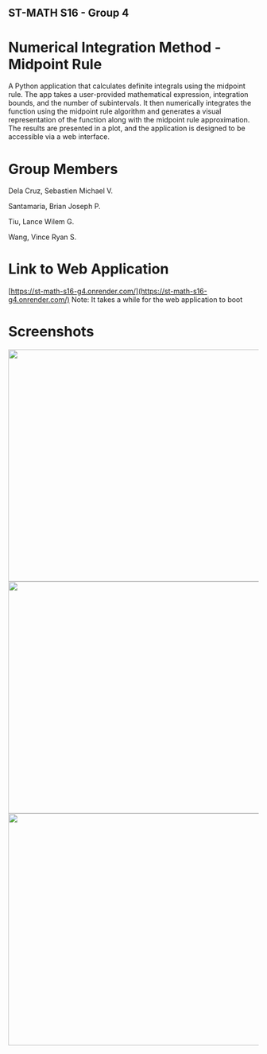 ## ST-MATH S16 - Group 4
# Numerical Integration Method - Midpoint Rule
A Python application that calculates definite integrals using the midpoint rule. The app takes a user-provided mathematical expression, integration bounds, and the number of subintervals. It then numerically integrates the function using the midpoint rule algorithm and generates a visual representation of the function along with the midpoint rule approximation. The results are presented in a plot, and the application is designed to be accessible via a web interface.

# Group Members
Dela Cruz, Sebastien Michael V.

Santamaria, Brian Joseph P.

Tiu, Lance Wilem G.

Wang, Vince Ryan S.

# Link to Web Application 
[https://st-math-s16-g4.onrender.com/](https://st-math-s16-g4.onrender.com/)
Note: It takes a while for the web application to boot

# Screenshots
<img src = "https://cdn.discordapp.com/attachments/1179818614786887791/1180497521496313937/Screenshot1.png" width = 864 height = 467>
<img src = "https://cdn.discordapp.com/attachments/1179818614786887791/1180497529972998264/Screenshot2.png" width = 864 height = 467>
<img src = "https://cdn.discordapp.com/attachments/1179818614786887791/1180497537807962232/Screenshot3.png" width = 864 height = 467>
